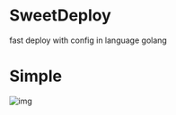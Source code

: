 # SweetDeploy
fast deploy with config in language golang

# Simple
![img](http://files.cnblogs.com/files/JerryNo1/ee.gif)